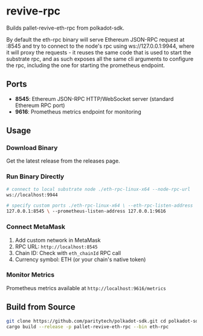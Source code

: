 # revive-rpc

Builds pallet-revive-eth-rpc from polkadot-sdk.


By default the eth-rpc binary will serve Ethereum JSON-RPC request at :8545 and
try to connect to the node's rpc using ws://127.0.0.1:9944, where it will proxy
the requests - it reuses the same code that is used to start the substrate rpc,
and as such exposes all the same cli arguments to configure the rpc, including
the one for starting the prometheus endpoint.

## Ports

- **8545**: Ethereum JSON-RPC HTTP/WebSocket server (standard Ethereum RPC port)
- **9616**: Prometheus metrics endpoint for monitoring

## Usage

### Download Binary

Get the latest release from the releases page.

### Run Binary Directly

```bash
# connect to local substrate node ./eth-rpc-linux-x64 --node-rpc-url
ws://localhost:9944

# specify custom ports ./eth-rpc-linux-x64 \ --eth-rpc-listen-address
127.0.0.1:8545 \ --prometheus-listen-address 127.0.0.1:9616
```

### Connect MetaMask

1. Add custom network in MetaMask
2. RPC URL: `http://localhost:8545`
3. Chain ID: Check with `eth_chainId` RPC call
4. Currency symbol: ETH (or your chain's native token)

### Monitor Metrics

Prometheus metrics available at `http://localhost:9616/metrics`

## Build from Source

```bash
git clone https://github.com/paritytech/polkadot-sdk.git cd polkadot-sdk
cargo build --release -p pallet-revive-eth-rpc --bin eth-rpc
```
